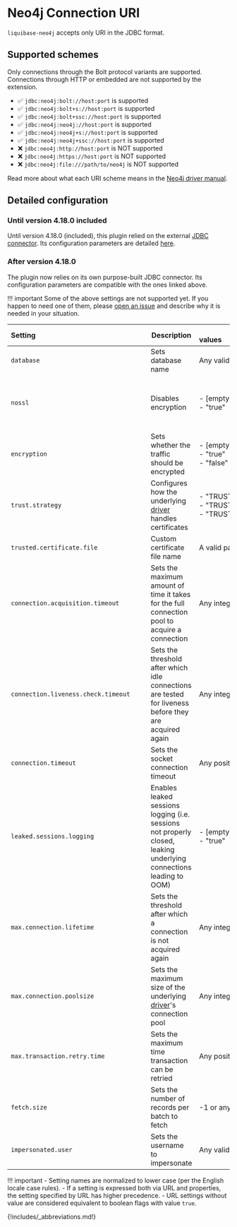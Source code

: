 # Neo4j Connection URI

`liquibase-neo4j` accepts only URI in the JDBC format.

## Supported schemes

Only connections through the Bolt protocol variants are supported.
Connections through HTTP or embedded are not supported by the extension.

- ✅ `jdbc:neo4j:bolt://host:port` is supported
- ✅ `jdbc:neo4j:bolt+s://host:port` is supported
- ✅ `jdbc:neo4j:bolt+ssc://host:port` is supported
- ✅ `jdbc:neo4j:neo4j://host:port` is supported
- ✅ `jdbc:neo4j:neo4j+s://host:port` is supported
- ✅ `jdbc:neo4j:neo4j+ssc://host:port` is supported
- ❌ `jdbc:neo4j:http://host:port` is NOT supported
- ❌ `jdbc:neo4j:https://host:port` is NOT supported
- ❌ `jdbc:neo4j:file:///path/to/neo4j` is NOT supported

Read more about what each URI scheme means in the [Neo4j driver manual](https://neo4j.com/docs/driver-manual/4.0/client-applications/#driver-configuration-examples).

## Detailed configuration

### Until version 4.18.0 included

Until version 4.18.0 (included), this plugin relied on the
external [JDBC connector](https://github.com/neo4j-contrib/neo4j-jdbc).
Its configuration parameters are
detailed [here](https://github.com/neo4j-contrib/neo4j-jdbc#list-of-supported-neo4j-configuration-parameters).

### After version 4.18.0

The plugin now relies on its own purpose-built JDBC connector.
Its configuration parameters are compatible with the ones linked above.

!!! important
    Some of the above settings are not supported yet. If you happen to need one of them, please
    [open an issue](https://github.com/liquibase/liquibase-neo4j/issues/new) and describe why it is needed in your
    situation.

| Setting&nbsp;&nbsp;&nbsp;&nbsp;&nbsp;&nbsp;&nbsp;&nbsp;&nbsp;&nbsp;&nbsp;&nbsp;&nbsp;&nbsp;&nbsp;&nbsp;&nbsp;&nbsp;&nbsp;&nbsp;&nbsp;&nbsp;&nbsp;&nbsp;&nbsp;&nbsp;&nbsp;&nbsp;&nbsp;&nbsp;&nbsp;&nbsp;&nbsp;&nbsp;&nbsp;&nbsp;&nbsp;&nbsp;&nbsp;&nbsp;&nbsp;&nbsp;&nbsp;&nbsp;&nbsp;&nbsp;&nbsp;&nbsp;&nbsp;&nbsp;&nbsp;&nbsp;&nbsp;&nbsp;&nbsp;&nbsp;&nbsp; | Description                                                                                                        | Allowed values&nbsp;&nbsp;&nbsp;&nbsp;&nbsp;&nbsp;&nbsp;&nbsp;&nbsp;&nbsp;&nbsp;&nbsp;&nbsp;&nbsp;&nbsp;&nbsp;&nbsp;&nbsp;&nbsp;&nbsp;&nbsp;&nbsp;&nbsp;&nbsp;&nbsp;&nbsp;&nbsp;&nbsp;&nbsp;&nbsp;&nbsp;&nbsp;&nbsp;&nbsp;&nbsp;&nbsp;&nbsp;&nbsp;&nbsp;&nbsp;&nbsp;&nbsp;&nbsp;&nbsp;&nbsp;&nbsp;&nbsp;&nbsp;&nbsp;&nbsp;&nbsp;&nbsp;&nbsp;&nbsp;&nbsp;&nbsp;&nbsp;&nbsp;&nbsp;&nbsp;&nbsp;&nbsp;&nbsp;&nbsp;&nbsp;&nbsp;&nbsp;&nbsp;&nbsp;&nbsp;&nbsp;&nbsp;&nbsp;&nbsp;&nbsp;&nbsp; | URL? | Properties? | Remarks                                                                                                                                                                                             |
|---------------------------------------------------------------------------------------------------------------------------------------------------------------------------------------------------------------------------------------------------------------------------------------------------------------------------------------------------------------|--------------------------------------------------------------------------------------------------------------------|----------------------------------------------------------------------------------------------------------------------------------------------------------------------------------------------------------------------------------------------------------------------------------------------------------------------------------------------------------------------------------------------------------------------------------------------------------------------------------------|------|-------------|-----------------------------------------------------------------------------------------------------------------------------------------------------------------------------------------------------|
| `database`                                                                                                                                                                                                                                                                                                                                                    | Sets database name                                                                                                 | Any valid database name                                                                                                                                                                                                                                                                                                                                                                                                                                                                | yes  | yes         | This setting is only available for Neo4j 4+ servers                                                                                                                                                 |
| `nossl`                                                                                                                                                                                                                                                                                                                                                       | Disables encryption                                                                                                | - [empty]<br/>- "true"                                                                                                                                                                                                                                                                                                                                                                                                                                                                 | yes  | yes         | "false" has no effect.<br/>Using this setting in conjunction with `encryption` or with an incompatible URI scheme is unspecified.<br/>Favour the appropriate URL scheme instead (`bolt` or `neo4j`) |
| `encryption`                                                                                                                                                                                                                                                                                                                                                  | Sets whether the traffic should be encrypted                                                                       | - [empty]<br/>- "true"<br/>- "false"                                                                                                                                                                                                                                                                                                                                                                                                                                                   | yes  | yes         | Using this setting in conjunction with `nossl` is unspecified. Favour the appropriate URL scheme instead                                                                                            |
| `trust.strategy`                                                                                                                                                                                                                                                                                                                                              | Configures how the underlying [driver](https://github.com/neo4j/neo4j-java-driver) handles certificates            | - "TRUST_ALL_CERTIFICATES" <br/>- "TRUST_CUSTOM_CA_SIGNED_CERTIFICATES" <br/>- "TRUST_SYSTEM_CA_SIGNED_CERTIFICATES"                                                                                                                                                                                                                                                                                                                                                                   | yes  | yes         | "TRUST_CUSTOM_CA_SIGNED_CERTIFICATES" requires the setting "trusted.certificate.file"                                                                                                               |
| `trusted.certificate.file`                                                                                                                                                                                                                                                                                                                                    | Custom certificate file name                                                                                       | A valid path                                                                                                                                                                                                                                                                                                                                                                                                                                                                           | yes  | yes         | Only used in combination with the "TRUST_CUSTOM_CA_SIGNED_CERTIFICATES" trust strategy                                                                                                              |
| `connection.acquisition.timeout`                                                                                                                                                                                                                                                                                                                              | Sets the maximum amount of time it takes for the full connection pool to acquire a connection                      | Any integer value                                                                                                                                                                                                                                                                                                                                                                                                                                                                      | yes  | yes         | The value is in milliseconds.                                                                                                                                                                       |
| `connection.liveness.check.timeout`                                                                                                                                                                                                                                                                                                                           | Sets the threshold after which idle connections are tested for liveness before they are acquired again             | Any integer value                                                                                                                                                                                                                                                                                                                                                                                                                                                                      | yes  | yes         | The value is in minutes.                                                                                                                                                                            |
| `connection.timeout`                                                                                                                                                                                                                                                                                                                                          | Sets the socket connection timeout                                                                                 | Any positive integer value                                                                                                                                                                                                                                                                                                                                                                                                                                                             | yes  | yes         |                                                                                                                                                                                                     |
| `leaked.sessions.logging`                                                                                                                                                                                                                                                                                                                                     | Enables leaked sessions logging (i.e. sessions not properly closed, leaking underlying connections leading to OOM) | - [empty]<br/>- "true"<br/>                                                                                                                                                                                                                                                                                                                                                                                                                                                            | yes  | yes         | "false" has no effect                                                                                                                                                                               |
| `max.connection.lifetime`                                                                                                                                                                                                                                                                                                                                     | Sets the threshold after which a connection is not acquired again                                                  | Any integer value                                                                                                                                                                                                                                                                                                                                                                                                                                                                      | yes  | yes         | The value is in milliseconds                                                                                                                                                                        |
| `max.connection.poolsize`                                                                                                                                                                                                                                                                                                                                     | Sets the maximum size of the underlying [driver](https://github.com/neo4j/neo4j-java-driver)'s connection pool     | Any integer value                                                                                                                                                                                                                                                                                                                                                                                                                                                                      | yes  | yes         |                                                                                                                                                                                                     |
| `max.transaction.retry.time`                                                                                                                                                                                                                                                                                                                                  | Sets the maximum time transaction can be retried                                                                   | Any positive integer value                                                                                                                                                                                                                                                                                                                                                                                                                                                             | yes  | yes         | The value is in milliseconds.<br/>This setting is currently ineffective since the purpose-built JDBC connector does not rely on transaction functions                                               |
| `fetch.size`                                                                                                                                                                                                                                                                                                                                                  | Sets the number of records per batch to fetch                                                                      | -1 or any strictly positive integer value                                                                                                                                                                                                                                                                                                                                                                                                                                              | yes  | yes         | This setting is only available for Neo4j 4+ servers<br/>-1 disables batching (and lead to memory issues, use with caution)                                                                          |
| `impersonated.user`                                                                                                                                                                                                                                                                                                                                           | Sets the username to impersonate                                                                                   | Any valid username                                                                                                                                                                                                                                                                                                                                                                                                                                                                     | yes  | yes         | This setting is only available for Neo4j 4.4+ servers                                                                                                                                               |

!!! important
    - Setting names are normalized to lower case (per the English locale case rules).
    - If a setting is expressed both via URL and properties, the setting specified by URL has higher precedence.
    - URL settings without value are considered equivalent to boolean flags with value `true`.

{!includes/_abbreviations.md!}
